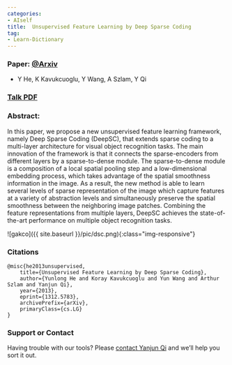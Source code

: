 ```yaml
---
categories:
- AIself
title:  Unsupervised Feature Learning by Deep Sparse Coding
tag:
- Learn-Dictionary
---
```



<a name="sc"></a>

### Paper: [@Arxiv](https://arxiv.org/pdf/1312.5783) 
+ Y He, K Kavukcuoglu, Y Wang, A Szlam, Y Qi



### [Talk PDF](http://www.cs.virginia.edu/yanjun/paperA14/2014-sdm-deepsc-talk.pdf)


### Abstract:
In this paper, we propose a new unsupervised feature learning framework, namely Deep Sparse Coding (DeepSC), that extends sparse coding to a multi-layer architecture for visual object recognition tasks. The main innovation of the framework is that it connects the sparse-encoders from different layers by a sparse-to-dense module. The sparse-to-dense module is a composition of a local spatial pooling step and a low-dimensional embedding process, which takes advantage of the spatial smoothness information in the image. As a result, the new method is able to learn several levels of sparse representation of the image which capture features at a variety of abstraction levels and simultaneously preserve the spatial smoothness between the neighboring image patches. Combining the feature representations from multiple layers, DeepSC achieves the state-of-the-art performance on multiple object recognition tasks.


![gakco]({{ site.baseurl }}/pic/dsc.png){:class="img-responsive"}



### Citations

```
@misc{he2013unsupervised,
    title={Unsupervised Feature Learning by Deep Sparse Coding},
    author={Yunlong He and Koray Kavukcuoglu and Yun Wang and Arthur Szlam and Yanjun Qi},
    year={2013},
    eprint={1312.5783},
    archivePrefix={arXiv},
    primaryClass={cs.LG}
}
```


### Support or Contact

Having trouble with our tools? Please [contact Yanjun Qi](mailto:yq2h@virginia.edu) and we’ll help you sort it out.
